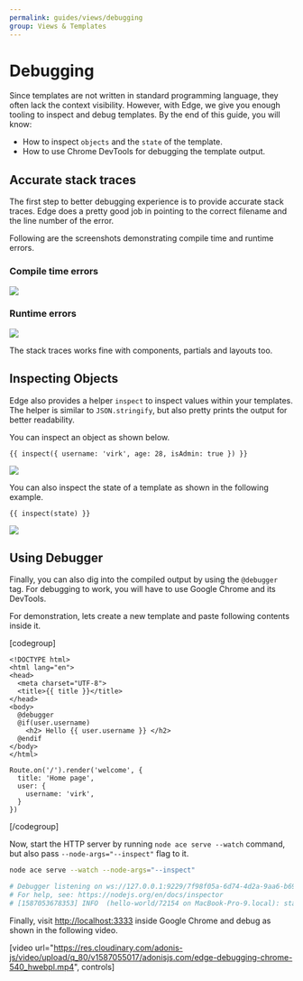 ```yaml
---
permalink: guides/views/debugging
group: Views & Templates
---
```


# Debugging
Since templates are not written in standard programming language, they often lack the context visibility. However, with Edge, we give you enough tooling to inspect and debug templates. By the end of this guide, you will know:

- How to inspect `objects` and the `state` of the template.
- How to use Chrome DevTools for debugging the template output.

## Accurate stack traces
The first step to better debugging experience is to provide accurate stack traces. Edge does a pretty good job in pointing to the correct filename and the line number of the error.

Following are the screenshots demonstrating compile time and runtime errors.

### Compile time errors
![](https://res.cloudinary.com/adonis-js/image/upload/q_auto,w_700,f_auto,fl_lossy/v1587039853/adonisjs.com/edge-compile-error.png)

### Runtime errors
![](https://res.cloudinary.com/adonis-js/image/upload/q_auto,w_700,f_auto,fl_lossy/v1587040053/adonisjs.com/edge-runtime-error.png)

The stack traces works fine with components, partials and layouts too.

## Inspecting Objects
Edge also provides a helper `inspect` to inspect values within your templates. The helper is similar to `JSON.stringify`, but also pretty prints the output for better readability.

You can inspect an object as shown below.

```edge
{{ inspect({ username: 'virk', age: 28, isAdmin: true }) }}
```

![](https://res.cloudinary.com/adonis-js/image/upload/q_auto,w_700,f_auto,fl_lossy/v1587022522/adonisjs.com/edge-inspect.png)

You can also inspect the state of a template as shown in the following example.

```edge
{{ inspect(state) }}
```

![](https://res.cloudinary.com/adonis-js/image/upload/q_auto,w_700,f_auto,fl_lossy/v1587048614/adonisjs.com/componet-inspect.png)

## Using Debugger
Finally, you can also dig into the compiled output by using the `@debugger` tag. For debugging to work, you will have to use Google Chrome and its DevTools.

For demonstration, lets create a new template and paste following contents inside it.

[codegroup]

```edge{8}{View}
<!DOCTYPE html>
<html lang="en">
<head>
  <meta charset="UTF-8">
  <title>{{ title }}</title>
</head>
<body>
  @debugger
  @if(user.username)
    <h2> Hello {{ user.username }} </h2>
  @endif
</body>
</html>
```

```ts{}{Route}
Route.on('/').render('welcome', {
  title: 'Home page',
  user: {
    username: 'virk',
  }
})
```
[/codegroup]

Now, start the HTTP server by running `node ace serve --watch` command, but also pass `--node-args="--inspect"` flag to it.

```sh
node ace serve --watch --node-args="--inspect"

# Debugger listening on ws://127.0.0.1:9229/7f98f05a-6d74-4d2a-9aa6-b69fda272a90
# For help, see: https://nodejs.org/en/docs/inspector
# [1587053678353] INFO  (hello-world/72154 on MacBook-Pro-9.local): started server on 0.0.0.0:3333
```

Finally, visit [http://localhost:3333](http://localhost:3333) inside Google Chrome and debug as shown in the following video.

[video url="https://res.cloudinary.com/adonis-js/video/upload/q_80/v1587055017/adonisjs.com/edge-debugging-chrome-540_hwebpl.mp4", controls]
